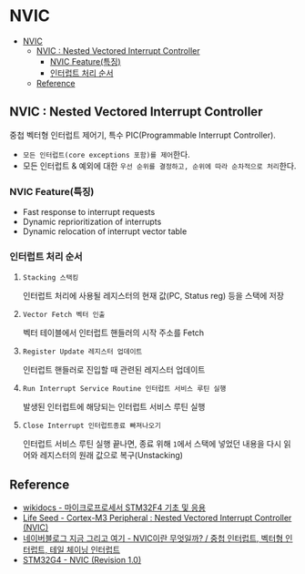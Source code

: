# NVIC

- [NVIC](#nvic)
  - [NVIC : Nested Vectored Interrupt Controller](#nvic--nested-vectored-interrupt-controller)
    - [NVIC Feature(특징)](#nvic-feature특징)
    - [인터럽트 처리 순서](#인터럽트-처리-순서)
  - [Reference](#reference)

## NVIC : Nested Vectored Interrupt Controller

중첩 벡터형 인터럽트 제어기, 특수 PIC(Programmable Interrupt Controller).

- `모든 인터럽트(core exceptions 포함)를 제어`한다.
- 모든 인터럽트 & 예외에 대한 `우선 순위를 결정하고, 순위에 따라 순차적으로 처리`한다.

### NVIC Feature(특징)

- Fast response to interrupt requests
- Dynamic reprioritization of interrupts
- Dynamic relocation of interrupt vector table

### 인터럽트 처리 순서

1. `Stacking 스택킹`

   인터럽트 처리에 사용될 레지스터의 현재 값(PC, Status reg) 등을 스택에 저장

2. `Vector Fetch 벡터 인출`

    벡터 테이블에서 인터럽트 핸들러의 시작 주소를 Fetch

3. `Register Update 레지스터 업데이트`

    인터럽트 핸들러로 진입할 때 관련된 레지스터 업데이트

4. `Run Interrupt Service Routine 인터럽트 서비스 루틴 실행`

    발생된 인터럽트에 해당되는 인터럽트 서비스 루틴 실행

5. `Close Interrupt 인터럽트종료 빠져나오기`

    인터럽트 서비스 루틴 실행 끝나면, 종료 위해 `1`에서 스택에 넣었던 내용을 다시 읽어와 레지스터의 원래 값으로 복구(Unstacking)

## Reference

- [wikidocs - 마이크로프로세서 STM32F4 기초 및 응용](https://wikidocs.net/214829)
- [Life Seed - Cortex-M3 Peripheral : Nested Vectored Interrupt Controller (NVIC)](https://lifeseed.tistory.com/66)
- [네이버블로그 지금 그리고 여기 - NVIC이란 무엇일까? / 중첩 인터럽트, 벡터형 인터럽트, 테일 체이닝 인터럽트](https://blog.naver.com/ycpiglet/222112201976)
- [STM32G4 - NVIC (Revision 1.0)](https://www.st.com/resource/en/product_training/STM32G4-System-Nested_Vectored_Interrupt_Control_NVIC.pdf)
